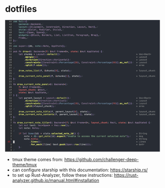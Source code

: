 # dotfiles

![](https://github.com/jakecorrenti/dotfiles/blob/master/Screen%20Shot%202021-03-12%20at%201.07.53%20PM.png?raw=true)

- tmux theme comes from: https://github.com/challenger-deep-theme/tmux
- can configure starship with this documentation: https://starship.rs/
- to set up Rust-Analyzer, follow these instructions: https://rust-analyzer.github.io/manual.html#installation

